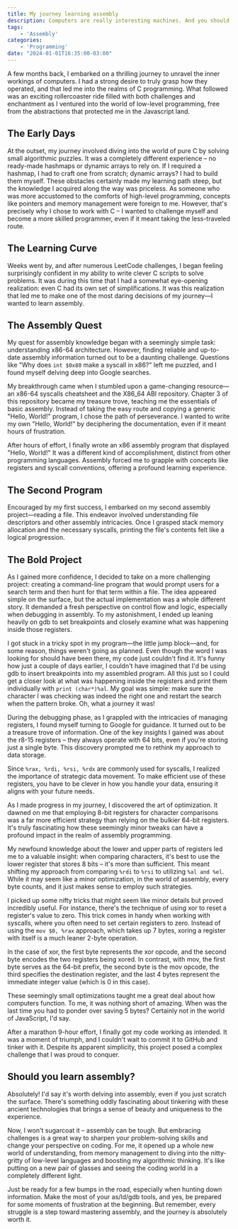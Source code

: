 ```yaml
---
title: My journey learning assembly
description: Computers are really interesting machines. And you should learn how they work.
tags: 
    - 'Assembly'
categories:
    - 'Programming'
date: "2024-01-01T16:35:00-03:00"
---
```


A few months back, I embarked on a thrilling journey to unravel the inner
workings of computers. I had a strong desire to truly grasp how they operated,
and that led me into the realms of C programming. What followed was an exciting
rollercoaster ride filled with both challenges and enchantment as I ventured
into the world of low-level programming, free from the abstractions that
protected me in the Javascript land.

## The Early Days

At the outset, my journey involved diving into the world of pure C by solving
small algorithmic puzzles. It was a completely different experience – no
ready-made hashmaps or dynamic arrays to rely on. If I required a hashmap,
I had to craft one from scratch; dynamic arrays? I had to build them myself.
These obstacles certainly made my learning path steep, but the knowledge I
acquired along the way was priceless. As someone who was more accustomed to
the comforts of high-level programming, concepts like pointers and memory
management were foreign to me. However, that's precisely why I chose to work
with C – I wanted to challenge myself and become a more skilled programmer,
even if it meant taking the less-traveled route.

## The Learning Curve

Weeks went by, and after numerous LeetCode challenges, I began feeling
surprisingly confident in my ability to write clever C scripts to solve
problems. It was during this time that I had a somewhat eye-opening realization:
even C had its own set of simplifications. It was this realization that led me
to make one of the most daring decisions of my journey—I wanted to learn
assembly.

## The Assembly Quest

My quest for assembly knowledge began with a seemingly simple task:
understanding x86-64 architecture. However, finding reliable and up-to-date
assembly information turned out to be a daunting challenge. Questions like
"Why does `int $0x80` make a syscall in x86?" left me puzzled, and I found
myself delving deep into Google searches.

My breakthrough came when I stumbled upon a game-changing resource—an x86-64
syscalls cheatsheet and the X86_64 ABI repository. Chapter 3 of this repository
became my treasure trove, teaching me the essentials of basic assembly. Instead
of taking the easy route and copying a generic "Hello, World!" program, I chose
the path of perseverance. I wanted to write my own "Hello, World!" by
deciphering the documentation, even if it meant hours of frustration.

After hours of effort, I finally wrote an x86 assembly program that displayed
"Hello, World!" It was a different kind of accomplishment, distinct from other
programming languages. Assembly forced me to grapple with concepts like
registers and syscall conventions, offering a profound learning experience.

## The Second Program

Encouraged by my first success, I embarked on my second assembly project—reading
a file. This endeavor involved understanding file descriptors and other assembly
intricacies. Once I grasped stack memory allocation and the necessary syscalls,
printing the file's contents felt like a logical progression.

## The Bold Project

As I gained more confidence, I decided to take on a more challenging project:
creating a command-line program that would prompt users for a search term and
then hunt for that term within a file. The idea appeared simple on the surface,
but the actual implementation was a whole different story. It demanded a fresh
perspective on control flow and logic, especially when debugging in assembly.
To my astonishment, I ended up leaning heavily on gdb to set breakpoints and
closely examine what was happening inside those registers.

I got stuck in a tricky spot in my program—the little jump block—and, for some
reason, things weren't going as planned. Even though the word I was looking
for should have been there, my code just couldn't find it. It's funny how just
a couple of days earlier, I couldn't have imagined that I'd be using gdb to
insert breakpoints into my assembled program. All this just so I could get a
closer look at what was happening inside the registers and print them
individually with `print (char*)%al`. My goal was simple: make sure the
character I was checking was indeed the right one and restart the search when
the pattern broke. Oh, what a journey it was!

During the debugging phase, as I grappled with the intricacies of managing
registers, I found myself turning to Google for guidance. It turned out to be
a treasure trove of information. One of the key insights I gained was about
the r8-15 registers – they always operate with 64 bits, even if you're storing
just a single byte. This discovery prompted me to rethink my approach to data
storage.

Since `%rax, %rdi, %rsi, %rdx` are commonly used for syscalls, I realized the
importance of strategic data movement. To make efficient use of these registers,
you have to be clever in how you handle your data, ensuring it aligns with your
future needs.

As I made progress in my journey, I discovered the art of optimization. It
dawned on me that employing 8-bit registers for character comparisons was a
far more efficient strategy than relying on the bulkier 64-bit registers.
It's truly fascinating how these seemingly minor tweaks can have a profound
impact in the realm of assembly programming.

My newfound knowledge about the lower and upper parts of registers led me to
a valuable insight: when comparing characters, it's best to use the lower
register that stores 8 bits – it's more than sufficient. This meant shifting
my approach from comparing `%rdi` to `%rsi` to utilizing `%al and %el`. While it
may seem like a minor optimization, in the world of assembly, every byte counts,
and it just makes sense to employ such strategies.

I picked up some nifty tricks that might seem like minor details but proved
incredibly useful. For instance, there's the technique of using xor to reset a
register's value to zero. This trick comes in handy when working with syscalls,
where you often need to set certain registers to zero. Instead of using the
`mov $0, %rax` approach, which takes up 7 bytes, xoring a register with itself
is a much leaner 2-byte operation.

In the case of xor, the first byte represents the xor opcode, and the second
byte encodes the two registers being xored. In contrast, with mov, the first
byte serves as the 64-bit prefix, the second byte is the mov opcode, the third
specifies the destination register, and the last 4 bytes represent the immediate
integer value (which is 0 in this case).

These seemingly small optimizations taught me a great deal about how computers
function. To me, it was nothing short of amazing. When was the last time you
had to ponder over saving 5 bytes? Certainly not in the world of JavaScript,
I'd say.

After a marathon 9-hour effort, I finally got my code working as intended.
It was a moment of triumph, and I couldn't wait to commit it to GitHub and
tinker with it. Despite its apparent simplicity, this project posed a complex
challenge that I was proud to conquer.

## Should you learn assembly?

Absolutely! I'd say it's worth delving into assembly, even if you just scratch
the surface. There's something oddly fascinating about tinkering with these
ancient technologies that brings a sense of beauty and uniqueness to the
experience.

Now, I won't sugarcoat it – assembly can be tough. But embracing challenges is
a great way to sharpen your problem-solving skills and change your perspective
on coding. For me, it opened up a whole new world of understanding, from memory
management to diving into the nitty-gritty of low-level languages and boosting
my algorithmic thinking. It's like putting on a new pair of glasses and seeing
the coding world in a completely different light.

Just be ready for a few bumps in the road, especially when hunting down
information. Make the most of your as/ld/gdb tools, and yes, be prepared for
some moments of frustration at the beginning. But remember, every struggle is
a step toward mastering assembly, and the journey is absolutely worth it.
